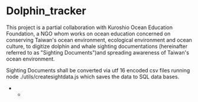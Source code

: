 # Dolphin_tracker

This project is a partial collaboration with Kuroshio Ocean Education Foundation, a NGO whom works on ocean education concerned on conserving Taiwan's ocean environment, ecological environment and ocean culture, to digitize dolphin and whale sighting documentations (hereinafter referred to as "Sighting Documents")and spreading awareness of Taiwan's ocean environment.

Sighting Documents shall be converted via utf 16 encoded csv files running node ./utils/createsightdata.js which saves the data to SQL data bases.


- -